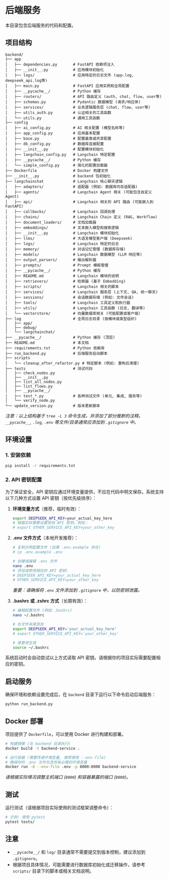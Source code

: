 # 后端服务

本目录包含后端服务的代码和配置。

## 项目结构

```
backend/
├── app
│   ├── dependencies.py       # FastAPI 依赖项注入
│   ├── __init__.py           # 应用模块初始化
│   ├── logs/                 # 应用特定的日志文件 (app.log, deepseek_api.log等)
│   ├── main.py               # FastAPI 应用实例和全局配置
│   ├── __pycache__/          # Python 缓存
│   ├── routers/              # API 路由定义 (auth, chat, flow, user等)
│   ├── schemas.py            # Pydantic 数据模型 (请求/响应体)
│   ├── services/             # 业务逻辑服务层 (chat, flow, user等)
│   ├── utils_auth.py         # 认证相关的工具函数
│   └── utils.py              # 通用工具函数
├── config
│   ├── ai_config.py          # AI 相关配置 (模型名称等)
│   ├── app_config.py         # 应用基本配置
│   ├── base.py               # 配置基类或共享配置
│   ├── db_config.py          # 数据库连接配置
│   ├── __init__.py           # 配置模块初始化
│   ├── langchain_config.py   # Langchain 特定配置
│   ├── __pycache__/          # Python 缓存
│   └── simple_config.py      # 简化的配置加载器
├── Dockerfile                # Docker 构建文件
├── __init__.py               # backend 包初始化
├── langchainchat             # Langchain 核心聊天逻辑
│   ├── adapters/             # 适配器 (例如: 数据库内存适配器)
│   ├── agents/               # Langchain Agent 相关 (可能包含自定义 Agent)
│   ├── api/                  # Langchain 相关的 API 路由 (可能嵌入到 FastAPI)
│   ├── callbacks/            # Langchain 回调处理
│   ├── chains/               # Langchain Chain 定义 (RAG, Workflow)
│   ├── document_loaders/     # 文档加载器
│   ├── embeddings/           # 文本嵌入模型和搜索逻辑
│   ├── __init__.py           # Langchain 模块初始化
│   ├── llms/                 # 大语言模型客户端 (Deepseek)
│   ├── logs/                 # Langchain 特定的日志
│   ├── memory/               # 对话记忆管理 (数据库存储)
│   ├── models/               # Langchain 数据模型 (LLM 响应等)
│   ├── output_parsers/       # 输出解析器
│   ├── prompts/              # Prompt 模板管理
│   ├── __pycache__/          # Python 缓存
│   ├── README.md             # Langchain 模块的说明
│   ├── retrievers/           # 检索器 (基于 Embedding)
│   ├── scripts/              # Langchain 相关的脚本
│   ├── services/             # Langchain 服务层 (上下文, QA, 统一聊天)
│   ├── sessions/             # 会话数据存储 (例如: 文件会话)
│   ├── tools/                # Langchain 工具定义和执行器
│   ├── utils/                # Langchain 工具函数 (日志, 翻译等)
│   └── vectorstore/          # 向量数据库相关 (可能配置或客户端)
├── log                       # 全局日志目录 (按模块或类型组织)
│   ├── app/
│   ├── debug/
│   └── langchainchat/
├── __pycache__/              # Python 缓存 (顶层)
├── README.md                 # 本文档
├── requirements.txt          # Python 依赖库
├── run_backend.py            # 后端服务启动脚本
├── scripts
│   └── cleanup_after_refactor.py # 特定脚本 (例如: 重构后清理)
├── tests                     # 测试代码
│   ├── check_nodes.py
│   ├── __init__.py
│   ├── list_all_nodes.py
│   ├── list_flows.py
│   ├── __pycache__/
│   ├── test_*.py             # 各种测试文件 (单元, 集成, 服务等)
│   └── verify_node.py
└── update_version.py         # 版本更新脚本
```

_注意：以上结构基于 `tree -L 3` 命令生成，并添加了部分推断的注释。`__pycache__`, `.log`, `.env` 等文件/目录通常应添加到 `.gitignore` 中。_

## 环境设置

### 1. 安装依赖

```bash
pip install -r requirements.txt
```

### 2. API 密钥配置

为了保证安全，API 密钥应通过环境变量提供，不应在代码中明文保存。系统支持以下几种方式设置 API 密钥（按优先级排序）：

1.  **环境变量方式**（推荐，临时有效）：

    ```bash
    export DEEPSEEK_API_KEY=your_actual_key_here
    # 根据实际需要设置其他 API 密钥，例如：
    # export OTHER_SERVICE_API_KEY=your_other_key
    ```

2.  **.env 文件方式**（本地开发推荐）：

    ```bash
    # 复制示例配置文件 (如果 .env.example 存在)
    # cp .env.example .env

    # 创建或编辑 .env 文件
    nano .env
    # 添加或修改相应的 API 密钥:
    # DEEPSEEK_API_KEY=your_actual_key_here
    # OTHER_SERVICE_API_KEY=your_other_key
    ```

    _重要：请确保将 `.env` 文件添加到 `.gitignore` 中，以防密钥泄露。_

3.  **.bashrc 或 .zshrc 方式**（长期有效）：

    ```bash
    # 编辑配置文件 (例如 .bashrc)
    nano ~/.bashrc

    # 在文件末尾添加
    export DEEPSEEK_API_KEY='your_actual_key_here'
    # export OTHER_SERVICE_API_KEY='your_other_key'

    # 使更改生效
    source ~/.bashrc
    ```

系统启动时会自动尝试以上方式读取 API 密钥。请根据你的项目实际需要配置相应的密钥。

## 启动服务

确保环境和依赖设置完成后，在 `backend` 目录下运行以下命令启动后端服务：

```bash
python run_backend.py
```

## Docker 部署

项目提供了 `Dockerfile`，可以使用 Docker 进行构建和部署。

```bash
# 构建镜像 (在 backend 目录执行)
docker build -t backend-service .

# 运行容器 (需要传递环境变量, 推荐使用 --env-file)
# 确保你的 .env 文件包含所有必需的环境变量
docker run -d --env-file .env -p 8000:8000 backend-service
```

_请根据实际情况调整主机端口 (`8000`) 和容器暴露的端口 (`8000`)。_

## 测试

运行测试（请根据项目实际使用的测试框架调整命令）：

```bash
# 示例: 使用 pytest
pytest tests/
```

## 注意

- `__pycache__/` 和 `log/` 目录通常不需要提交到版本控制，建议添加到 `.gitignore`。
- 根据项目具体情况，可能需要进行数据库初始化或迁移操作，请参考 `scripts/` 目录下的脚本或相关文档说明。
